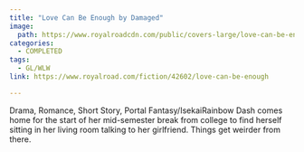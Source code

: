 ```yaml
---
title: "Love Can Be Enough by Damaged"
image:
  path: https://www.royalroadcdn.com/public/covers-large/love-can-be-enough-aabafw3mlg8.jpg
categories:
  - COMPLETED
tags:
  - GL/WLW
link: https://www.royalroad.com/fiction/42602/love-can-be-enough

---
```

Drama, Romance, Short Story, Portal Fantasy/IsekaiRainbow Dash comes home for the start of her mid-semester break from college to find herself sitting in her living room talking to her girlfriend. Things get weirder from there.

